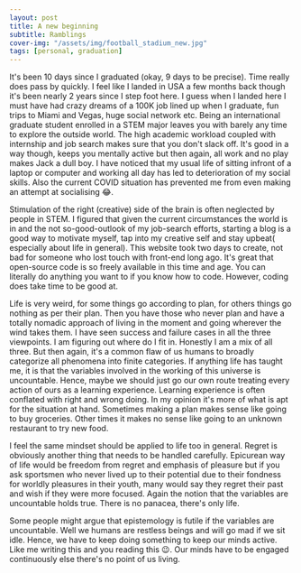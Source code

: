 ```yaml
---
layout: post
title: A new beginning
subtitle: Ramblings
cover-img: "/assets/img/football_stadium_new.jpg"
tags: [personal, graduation]
---
```

It's been 10 days since I graduated (okay, 9 days to be precise). Time really does pass by quickly. I feel like I landed in USA a few months back though it's been nearly 2 years since I step foot here. I guess when I landed here I must have had crazy dreams of a 100K job lined up when I graduate, fun trips to Miami and Vegas, huge social network etc. Being an international graduate student enrolled in a STEM major leaves you with barely any time to explore the outside world. The high academic workload coupled with internship and job search makes sure that you don't slack off. It's good in a way though, keeps you mentally active but then again, all work and no play makes Jack a dull boy. I have noticed that my usual life of sitting infront of a laptop or computer and working all day has led to deterioration of my social skills. Also the current COVID situation has prevented me from even making an attempt at socialising 😂. 

Stimulation of the right (creative) side of the brain is often neglected by people in STEM. I figured that given the current circumstances the world is in and the not so-good-outlook of my job-search efforts, starting a blog is a good way to motivate myself, tap into my creative self and stay upbeat( especially about life in general). This website took two days to create, not bad for someone who lost touch with front-end long ago. It's great that open-source code is so freely available in this time and age. You can literally do anything you want to if you know how to code. However, coding does take time to be good at.

Life is very weird, for some things go according to plan, for others things go nothing as per their plan. Then you have those who never plan and have a totally nomadic approach of living in the moment and going wherever the wind takes them. I have seen success and failure cases in all the three viewpoints. I am figuring out where do I fit in. Honestly I am a mix of all three. But then again, it's a common flaw of us humans to broadly categorize all phenomena into finite categories. If anything life has taught me, it is that the variables involved in the working of this universe is uncountable. Hence, maybe we should just go our own route treating every action of ours as a learning experience. Learning experience is often conflated with right and wrong doing. In my opinion it's more of what is apt for the situation at hand. Sometimes making a plan makes sense like going to buy groceries. Other times it makes no sense like going to an unknown restaurant to try new food.

I feel the same mindset should be applied to life too in general. Regret is obviously another thing that needs to be handled carefully. Epicurean way of life would be freedom from regret and emphasis of pleasure but if you ask sportsmen who never lived up to their potential due to their fondness for worldly pleasures in their youth, many would say they regret their past and wish if they were more focused. Again the notion that the variables are uncountable holds true. There is no panacea, there's only life.

Some people might argue that epistemology is futile if the variables are uncountable. Well we humans are restless beings and will go mad if we sit idle. Hence, we have to keep doing something to keep our minds active. Like me writing this and you reading this 😉. Our minds have to be engaged continuously else there's no point of us living. 


